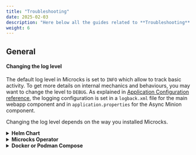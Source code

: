 ```yaml
---
title: "Troubleshooting"
date: 2025-02-03
description: "Here below all the guides related to **Troubleshooting**."
weight: 6
---
```


## General

#### Changing the log level

The default log level in Microcks is set to `INFO` which allow to track basic activity. To get more details on internal mechanics and behaviours, you may want to change the level to `DEBUG`. As explained in [Application Configuration reference](/documentation/references/configuration/application-config/), the logging configuration is set in a `logback.xml` file for the main webapp component and in `application.properties` for the Async Minion component.

Changing the log level depends on the way you installed Microcks.
<details>
  <summary><strong>Helm Chart</strong></summary>

When using the [Helm Chart](/documentation/references/configuration/helm-chart-config/) to deploy Microcks, there's a `microcks.logLevel`spec property you can set to `DEBUG`. Change it into your `values.yaml` file or as a command line argument using `--set microcks.logLevel=DEBUG` when redeploying the chart. This property changes both values for main webapp and Async Miniong components.
</details>

<details>
  <summary><strong>Microcks Operator</strong></summary>

When using the [Microcks Operator](/documentation/references/configuration/operator-config/), to deploy Microcks, the `Microcks` Custom Resource holds a `microcks.logLevel` property you can set to `DEBUG`. Change your CR to something like belob before re-deploying it:

```yaml
apiVersion: microcks.io/v1alpha1
kind: Microcks
metadata:
  name: microcks
spec:
  version: 1.11.0
  microcks:
    url: microcks.m.minikube.local
    logLevel: DEBUG
  keycloak:
    url: keycloak.m.minikube.local
```

After the next operator reconciliation, the log level is changed in both main webapp and Async Miniong components.
</details>

<details>
  <summary><strong>Docker or Podman Compose</strong></summary>

When using [Docker or Podman Compose](/documentation/guides/installation/docker-compose/) for running Microcks, you shoud have a local `logback.xml` file mounted into the running containers in the `/deployments/config`.

First thing is to initialize this file into a local folder at the same location of your `docker-compose.yml` file, let's say `config-logs/`:

```sh
mkdir config-logs
cd config-logs
cat <<EOF >logback.xml
<?xml version="1.0" encoding="UTF-8"?>

<configuration scan="true">
  <statusListener class="ch.qos.logback.core.status.NopStatusListener" />

  <conversionRule conversionWord="clr" converterClass="org.springframework.boot.logging.logback.ColorConverter" />
  <conversionRule conversionWord="wex" converterClass="org.springframework.boot.logging.logback.WhitespaceThrowableProxyConverter" />
  <conversionRule conversionWord="wEx" converterClass="org.springframework.boot.logging.logback.ExtendedWhitespaceThrowableProxyConverter" />

  <appender name="CONSOLE" class="ch.qos.logback.core.ConsoleAppender">
    <encoder>
      <charset>utf-8</charset>
      <pattern>%clr(%d{HH:mm:ss.SSS}){faint} %clr(${LOG_LEVEL_PATTERN:-%5p}) %clr(${PID:- }){magenta} %clr(---){faint} %clr([%10.10t]){faint} %clr(%-40.40logger{36}){cyan} %clr(:){faint} %m%n${LOG_EXCEPTION_CONVERSION_WORD:-%wEx}</pattern>
    </encoder>
  </appender>

  <logger name="io.github.microcks" level="DEBUG"/>

  <root level="INFO">
    <appender-ref ref="CONSOLE"/>
  </root>
</configuration>
EOF
```

In this folder, you also have to create a simple `application.properties` file that makes the main webapp component consider the `logback.xml` file as its reference and enable debug level for Async Minion component:

```sh
cat <<EOF >application.properties
# Logging configuration properties
logging.config=/deployments/config/logback.xml

%docker-compose.quarkus.log.level=DEBUG
%docker-compose.quarkus.log.console.level=DEBUG
EOF
```

Finally, you have to edit the `docker-compose.yml` file to mount those files in the containers. You can do it adding new volumes like below:

```yaml
  app:
    # [...]
    container_name: microcks
    volumes:
      - "./config-logs:/deployments/config"
    # [...]

  async-minion:
    depends_on:
      - app
    # [...]
    volumes:
      - "./config-logs:/deployments/config"
    # [...]
```
</details>
